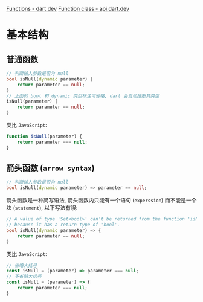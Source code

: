 [Functions - dart.dev](https://dart.dev/guides/language/language-tour#functions)
[Function class - api.dart.dev](https://api.dart.dev/stable/2.18.5/dart-core/Function-class.html)

# 基本结构

## 普通函数

```dart
// 判断输入参数是否为 null
bool isNull(dynamic parameter) {
	return parameter == null;
}
// 上面的 bool 和 dynamic 类型标注可省略, dart 会自动推断其类型
isNull(parameter) {
	return parameter == null;
}
```

类比 `JavaScript`:

```JavaScript
function isNull(parameter) {
	return parameter === null;
}
```

## 箭头函数 (`arrow syntax`)

```dart
// 判断输入参数是否为 null
bool isNull(dynamic parameter) => parameter == null;
```

箭头函数是一种简写语法, 箭头函数内只能有一个语句 (`experssion`) 而不能是一个块 (`statement`), 以下写法有误:

```dart
// A value of type 'Set<bool>' can't be returned from the function 'isNull'
// because it has a return type of 'bool'.
bool isNull(dynamic parameter) => {
	return parameter == null;
}
```

类比 `JavaScript`:

```JavaScript
// 省略大括号
const isNull = (parameter) => parameter === null;
// 不省略大括号
const isNull = (parameter) => {
	return parameter === null;
}
```